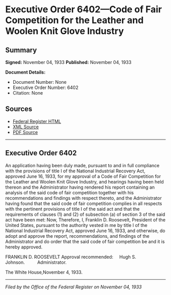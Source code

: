 # Executive Order 6402—Code of Fair Competition for the Leather and Woolen Knit Glove Industry

## Summary

**Signed:** November 04, 1933
**Published:** November 04, 1933

**Document Details:**
- Document Number: None
- Executive Order Number: 6402
- Citation: None

## Sources
- [Federal Register HTML](https://www.presidency.ucsb.edu/documents/executive-order-6402-code-fair-competition-for-the-leather-and-woolen-knit-glove-industry)
- [XML Source](None)
- [PDF Source](None)

---

## Executive Order 6402

An application having been duly made, pursuant to and in full compliance with the provisions of title I of the National Industrial Recovery Act, approved June 16, 1933, for my approval of a Code of Fair Competition for the Leather and Woolen Knit Glove Industry, and hearings having been held thereon and the Administrator having rendered his report containing an analysis of the said code of fair competition together with his recommendations and findings with respect thereto, and the Administrator having found that the said code of fair competition complies in all respects with the pertinent provisions of title I of the said act and that the requirements of clauses (1) and (2) of subsection (a) of section 3 of the said act have been met:
Now, Therefore, I, Franklin D. Roosevelt, President of the United States, pursuant to the authority vested in me by title I of the National Industrial Recovery Act, approved June 16, 1933, and otherwise, do adopt and approve the report, recommendations, and findings of the Administrator and do order that the said code of fair competition be and it is hereby approved.

FRANKLIN D. ROOSEVELT
Approval recommended:     Hugh S. Johnson.          Administrator.

The White House,November 4, 1933.

---

*Filed by the Office of the Federal Register on November 04, 1933*
